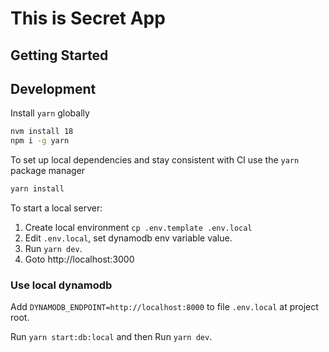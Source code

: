 # This is Secret App

## Getting Started

## Development

Install `yarn` globally

```bash
nvm install 18
npm i -g yarn
```

To set up local dependencies and stay consistent with CI use the `yarn` package manager

```bash
yarn install
```

To start a local server:

1. Create local environment `cp .env.template .env.local`
2. Edit `.env.local`, set dynamodb env variable value.
3. Run `yarn dev`.
4. Goto http://localhost:3000

### Use local dynamodb

Add `DYNAMODB_ENDPOINT=http://localhost:8000` to file `.env.local` at project root.

Run `yarn start:db:local` and then Run `yarn dev`.
